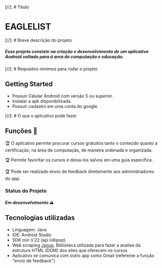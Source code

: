 [//]: # Titulo

# EAGLELIST 

[//]: # Breve descrição do projeto
##### Esse projeto consiste na criação e desenvolvimento de um aplicativo Android voltado para á area de computação e educação.

[//]: # Requisitos minimos para rodar o projeto
## Getting Started

* Possuir Celular Android com versão 5 ou superior.
* Instalar a apk disponibilizada.
* Possuir cadastro em uma conta do google.

[//]: # O que o aplicativo pode fazer
## Funções :checkered_flag:

:trophy: O aplicativo permite procurar cursos gratuitos tanto o conteúdo quanto a certificação, na área de computação, de maneira ordenada e organizada.

:trophy: Permite favoritar os cursos e deixa-los salvos em uma guia especifica.

:trophy: Pode ser realizado envio de feedback diretamente aos administradores do app.

### Status do Projeto
##### Em desenvolvimento :warning:

## Tecnologias utilizadas

* Linguagem: Java
* IDE: Android Studio
* SDK min V.22 (api lollipop)
* Web scraping [Jsoup](https://github.com/jhy/jsoup "Biblioteca Jsoup"). Biblioteca utilizada para fazer a analise da estrutura HTML (DOM) dos sites que oferecem os cursos
* Aplicativo se comunica com outro app como Gmail (referente a função "envio de feedback")
